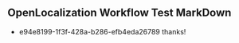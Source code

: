 ## OpenLocalization Workflow Test MarkDown
* e94e8199-1f3f-428a-b286-efb4eda26789 
thanks!<!--HONumber=Mar16_HO3-->
